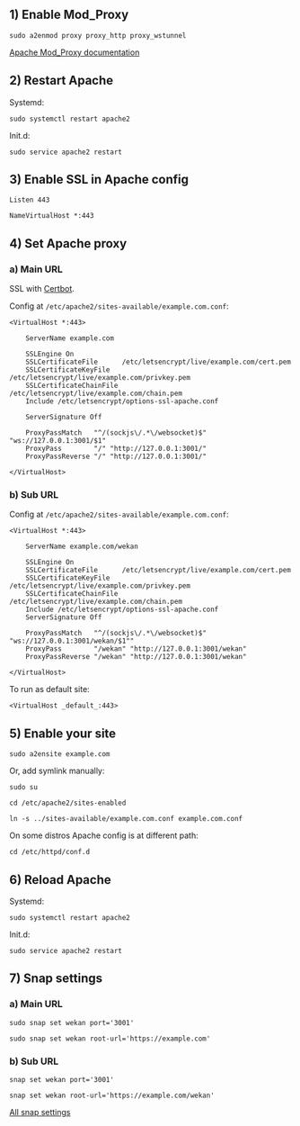 ## 1) Enable Mod_Proxy

```
sudo a2enmod proxy proxy_http proxy_wstunnel
```

[Apache Mod_Proxy documentation](http://httpd.apache.org/docs/current/mod/mod_proxy.html)

## 2) Restart Apache

Systemd:
```
sudo systemctl restart apache2
```
Init.d:
```
sudo service apache2 restart
```

## 3) Enable SSL in Apache config
```
Listen 443

NameVirtualHost *:443
```
## 4) Set Apache proxy

### a) Main URL

SSL with [Certbot](https://certbot.eff.org).

Config at `/etc/apache2/sites-available/example.com.conf`:

```ApacheConf
<VirtualHost *:443>

    ServerName example.com

    SSLEngine On
    SSLCertificateFile      /etc/letsencrypt/live/example.com/cert.pem
    SSLCertificateKeyFile   /etc/letsencrypt/live/example.com/privkey.pem
    SSLCertificateChainFile /etc/letsencrypt/live/example.com/chain.pem
    Include /etc/letsencrypt/options-ssl-apache.conf

    ServerSignature Off

    ProxyPassMatch   "^/(sockjs\/.*\/websocket)$" "ws://127.0.0.1:3001/$1"
    ProxyPass        "/" "http://127.0.0.1:3001/"
    ProxyPassReverse "/" "http://127.0.0.1:3001/"

</VirtualHost>
```

### b) Sub URL

Config at `/etc/apache2/sites-available/example.com.conf`:

```ApacheConf
<VirtualHost *:443>

    ServerName example.com/wekan

    SSLEngine On
    SSLCertificateFile      /etc/letsencrypt/live/example.com/cert.pem
    SSLCertificateKeyFile   /etc/letsencrypt/live/example.com/privkey.pem
    SSLCertificateChainFile /etc/letsencrypt/live/example.com/chain.pem
    Include /etc/letsencrypt/options-ssl-apache.conf
    ServerSignature Off

    ProxyPassMatch   "^/(sockjs\/.*\/websocket)$" "ws://127.0.0.1:3001/wekan/$1""                                                                                                                           
    ProxyPass        "/wekan" "http://127.0.0.1:3001/wekan"                                                                                                                                    
    ProxyPassReverse "/wekan" "http://127.0.0.1:3001/wekan"

</VirtualHost>
```
To run as default site:
```ApacheConf
<VirtualHost _default_:443>
```

## 5) Enable your site

```
sudo a2ensite example.com
```
Or, add symlink manually:
```
sudo su

cd /etc/apache2/sites-enabled

ln -s ../sites-available/example.com.conf example.com.conf
```
On some distros Apache config is at different path:
```
cd /etc/httpd/conf.d
```

## 6) Reload Apache

Systemd:
```
sudo systemctl restart apache2
```
Init.d:
```
sudo service apache2 restart
```

## 7) Snap settings

### a) Main URL
```
sudo snap set wekan port='3001'

sudo snap set wekan root-url='https://example.com'
```
### b) Sub URL
```
snap set wekan port='3001'

snap set wekan root-url='https://example.com/wekan'
```

[All snap settings](https://github.com/wekan/wekan-snap/wiki/Supported-settings-keys)